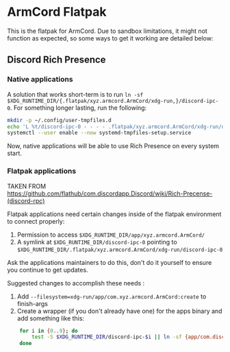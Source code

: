 # ArmCord Flatpak

This is the flatpak for ArmCord. Due to sandbox limitations, it might not function as expected, so some ways to get it working are detailed below:

## Discord Rich Presence
### Native applications
A solution that works short-term is to run `ln -sf $XDG_RUNTIME_DIR/{.flatpak/xyz.armcord.ArmCord/xdg-run,}/discord-ipc-0`. 
For something longer lasting, run the following:

```sh
mkdir -p ~/.config/user-tmpfiles.d
echo 'L %t/discord-ipc-0 - - - - .flatpak/xyz.armcord.ArmCord/xdg-run/discord-ipc-0' > ~/.config/user-tmpfiles.d/discord-rpc.conf
systemctl --user enable --now systemd-tmpfiles-setup.service
```
Now, native applications will be able to use Rich Presence on every system start.

### Flatpak applications
TAKEN FROM https://github.com/flathub/com.discordapp.Discord/wiki/Rich-Precense-(discord-rpc)

Flatpak applications need certain changes inside of the flatpak environment to connect properly:

1. Permission to access `$XDG_RUNTIME_DIR/app/xyz.armcord.ArmCord/`
2. A symlink at `$XDG_RUNTIME_DIR/discord-ipc-0` pointing to `$XDG_RUNTIME_DIR/.flatpak/xyz.armcord.ArmCord/xdg-run/discord-ipc-0`

Ask the applications maintainers to do this, don't do it yourself to ensure you continue to get updates.

Suggested changes to accomplish these needs :

1. Add `--filesystem=xdg-run/app/com.xyz.armcord.ArmCord:create` to finish-args
2. Create a wrapper (if you don't already have one) for the apps binary and add something like this:
```sh
    for i in {0..9}; do
        test -S $XDG_RUNTIME_DIR/discord-ipc-$i || ln -sf {app/com.discordapp.Discord,$XDG_RUNTIME_DIR}/discord-ipc-$i;
    done
```
